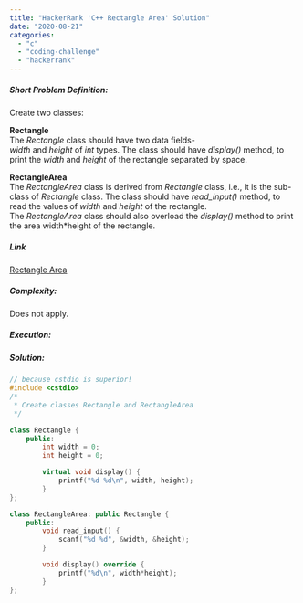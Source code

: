 ```yaml
---
title: "HackerRank 'C++ Rectangle Area' Solution"
date: "2020-08-21"
categories: 
  - "c"
  - "coding-challenge"
  - "hackerrank"
---
```


##### Short Problem Definition:

Create two classes:

**Rectangle**  
The _Rectangle_ class should have two data fields-_width_ and _height_ of _int_ types. The class should have _display()_ method, to print the _width_ and _height_ of the rectangle separated by space.

**RectangleArea**  
The _RectangleArea_ class is derived from _Rectangle_ class, i.e., it is the sub-class of _Rectangle_ class. The class should have _read\_input()_ method, to read the values of _width_ and _height_ of the rectangle. The _RectangleArea_ class should also overload the _display()_ method to print the area width\*height of the rectangle.

##### Link

[Rectangle Area](https://www.hackerrank.com/challenges/rectangle-area/problem)

##### Complexity:

Does not apply.

##### Execution:

##### Solution:

```cpp
// because cstdio is superior!
#include <cstdio>
/*
 * Create classes Rectangle and RectangleArea
 */

class Rectangle {
    public:
        int width = 0;
        int height = 0;

        virtual void display() {
            printf("%d %d\n", width, height);
        }
};

class RectangleArea: public Rectangle {
    public:
        void read_input() {
            scanf("%d %d", &width, &height);
        }

        void display() override {
            printf("%d\n", width*height);
        }
};
```
